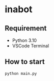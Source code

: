 # inabot
## Requirement
- Python 3.10
- VSCode Terminal
## How to start
```python
python main.py
```
